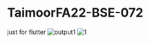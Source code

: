# TaimoorFA22-BSE-072
just  for flutter
![output1](https://github.com/user-attachments/assets/d44b88cb-9ecb-4d2e-933d-fdd992bcaa6f)
![1](https://github.com/user-attachments/assets/1444829d-1d9f-4164-acc8-8e02f7a6245f)
